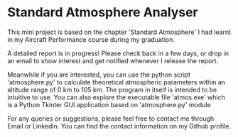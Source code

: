 # Standard Atmosphere Analyser
This mini project is based on the chapter 'Standard Atmosphere' I had learnt in my Aircraft Performance course during my graduation.

A detailed report is in progress! Please check back in a few days, or drop in an email to show interest and get notified whenever I release the report.

Meanwhile if you are interested, you can use the python script 'atmosphere.py' to calculate theoretical atmospheric parameters within an altitude range of 0 km to 105 km. The program in itself is intended to be intuitive to use. You can also explore the executable file 'atmos.exe' which is a Python Tkinter GUI application based on 'atmosphere.py' module

For any queries or suggestions, please feel free to contact me through Email or LinkedIn. You can find the contact information on my Github profile.

